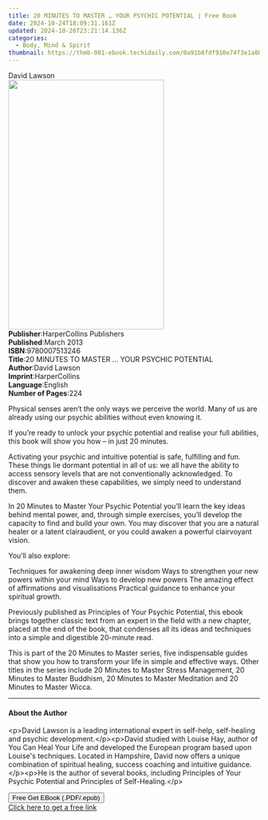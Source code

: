 ```yaml
---
title: 20 MINUTES TO MASTER … YOUR PSYCHIC POTENTIAL | Free Book
date: 2024-10-24T18:09:31.161Z
updated: 2024-10-26T23:21:14.136Z
categories:
  - Body, Mind & Spirit
thumbnail: https://thmb-001-ebook.techidaily.com/0a91b8fdf910e74f3e1a00cdcc96277523f4b7201def2ef522446377f71c47f4.jpg
---
```

<main id="book-container">
  <div class="flex flex-col">
    <div class="book-brief flex-1 py-6 px-4 sm:p-6 md:py-10 md:px-8">
      <!-- brief-->
      <div class="book-brief-main">David Lawson</div>
    </div>
    <div
      class="book-meta-info flex-1 grid gap-4 col-start-1 col-end-3 row-start-1 sm:mb-6 sm:grid-cols-4 lg:gap-6 lg:col-start-2 lg:row-end-6 lg:row-span-6 lg:mb-0"
    >
      <div
        class="book-meta-info-left place-content-center mt-4 p-4 text-sm leading-6 col-start-2 col-span-2 dark:text-slate-400"
      >
        <img
          class="w-full h-500 object-cover rounded-lg sm:h-255 sm:col-span-2 lg:col-span-full"
          src="https://img-001-ebook.techidaily.com/52186a5e0c72096763355ba0e6b947f7d039d2531ba18ba36221ee18d414c8a9.jpg"
          alt=""
          width="312"
          height="500"
        />
      </div>
      <div
        class="book-meta-info-right mt-2 col-start-1 row-start-2 col-span-3 self-center"
      >
        <!-- meta data  -->
        <div class="flex flex-col px-4 md:px-8">
          <div class="flex-1">
            <strong>Publisher</strong>:<span class="px-2"
              >HarperCollins Publishers</span
            >
          </div>
          <div class="flex-1">
            <strong>Published</strong>:<span class="px-2">March 2013</span>
          </div>
          <div class="flex-1">
            <strong>ISBN</strong>:<span class="px-2">9780007513246</span>
          </div>
          <div class="flex-1">
            <strong>Title</strong>:<span class="px-2"
              >20 MINUTES TO MASTER … YOUR PSYCHIC POTENTIAL</span
            >
          </div>
          <div class="flex-1">
            <strong>Author</strong>:<span class="px-2">David Lawson</span>
          </div>
          <div class="flex-1">
            <strong>Imprint</strong>:<span class="px-2">HarperCollins</span>
          </div>
          <div class="flex-1">
            <strong>Language</strong>:<span class="px-2">English</span>
          </div>
          <div class="flex-1">
            <strong>Number of Pages</strong>:<span class="px-2">224</span>
          </div>
        </div>
      </div>
    </div>
    <div class="book-description flex-1 py-6 px-4 sm:p-6 md:py-10 md:px-8">
      <div class="book-description-main">
        <div accordion-content="" id="description">
          <p>
            Physical senses aren’t the only ways we perceive the world. Many of
            us are already using our psychic abilities without even knowing it.
          </p>
          <p>
            If you’re ready to unlock your psychic potential and realise your
            full abilities, this book will show you how – in just 20 minutes.
          </p>
          <p>
            Activating your psychic and intuitive potential is safe, fulfilling
            and fun. These things lie dormant potential in all of us: we all
            have the ability to access sensory levels that are not
            conventionally acknowledged. To discover and awaken these
            capabilities, we simply need to understand them.
          </p>
          <p>
            In 20 Minutes to Master Your Psychic Potential you’ll learn the key
            ideas behind mental power, and, through simple exercises, you’ll
            develop the capacity to find and build your own. You may discover
            that you are a natural healer or a latent clairaudient, or you could
            awaken a powerful clairvoyant vision.
          </p>
          <p>You’ll also explore:</p>
          Techniques for awakening deep inner wisdom Ways to strengthen your new
          powers within your mind Ways to develop new powers The amazing effect
          of affirmations and visualisations Practical guidance to enhance your
          spiritual growth.
          <p>
            Previously published as Principles of Your Psychic Potential, this
            ebook brings together classic text from an expert in the field with
            a new chapter, placed at the end of the book, that condenses all its
            ideas and techniques into a simple and digestible 20-minute read.
          </p>
          <p>
            This is part of the 20 Minutes to Master series, five indispensable
            guides that show you how to transform your life in simple and
            effective ways. Other titles in the series include 20 Minutes to
            Master Stress Management, 20 Minutes to Master Buddhism, 20 Minutes
            to Master Meditation and 20 Minutes to Master Wicca.
          </p>
        </div>
        <div class="accordion-fader"></div>
      </div>
    </div>
    <div class="book-excerpts flex-1 py-6 px-4 sm:p-6 md:py-10 md:px-8">
      <!-- excerpts-->
      <div class="book-excerpts-main">
        <hr />
        <h4 class="placeholder placeholder-heading">
          <span>About the Author</span>
        </h4>
        <p>
          &lt;p&gt;David Lawson is a leading international expert in self-help,
          self-healing and psychic development.&lt;/p&gt;&lt;p&gt;David studied
          with Louise Hay, author of You Can Heal Your Life and developed the
          European program based upon Louise's techniques. Located in Hampshire,
          David now offers a unique combination of spiritual healing, success
          coaching and intuitive guidance.&lt;/p&gt;&lt;p&gt;He is the author of
          several books, including Principles of Your Psychic Potential and
          Principles of Self-Healing.&lt;/p&gt;
        </p>
      </div>
    </div>
    <div
      class="book-about-author flex-1 py-6 px-4 sm:p-6 md:py-10 md:px-8"
    ></div>
    <div class="book-free-get flex-1 py-6 px-4 sm:p-6 md:py-10 md:px-8">
      <button
        id="btn-free-get"
        class="bg-blue-500 hover:bg-blue-700 text-white font-bold py-2 px-4 rounded"
      >
        Free Get EBook (.PDF/.epub)
      </button>
      <div id="countdown-display" class="px-2 text-lg mt-2"></div>
      <a
        id="free-link"
        class="hidden bg-blue-500 hover:bg-blue-700 text-white font-bold py-2 px-4 rounded"
        href="https://www.ebooks.com/en-us/book/2211821/20-minutes-to-master-your-psychic-potential/david-lawson/"
        target="_blank"
        >Click here to get a free link</a
      >
    </div>
    <script>
      let countdownTime = 0;
      let countdownInterval = null;
      document
        .getElementById('btn-free-get')
        .addEventListener('click', startCountdown);
      function startCountdown() {
        countdownTime = new Date().getTime() + 60000 * 3;
        countdownInterval = setInterval(updateCountdown, 1000);
        document.getElementById('btn-free-get').disabled = true;
        document
          .getElementById('btn-free-get')
          .classList.add('bg-gray-500', 'cursor-not-allowed');
      }
      function updateCountdown() {
        let currentTime = new Date().getTime();
        let timeLeft = countdownTime - currentTime;
        let secondsLeft = Math.floor(timeLeft / 1000);
        document.getElementById('countdown-display').innerHTML =
          `Remaining time: ${secondsLeft} seconds.`;
        if (secondsLeft <= 0) {
          clearInterval(countdownInterval);
          document.getElementById('btn-free-get').classList.add('hidden');
          document.getElementById('free-link').classList.remove('hidden');
          document.getElementById('countdown-display').innerHTML = '';
        }
      }
    </script>
  </div>
</main>

<ins class="adsbygoogle"
      style="display:block"
      data-ad-client="ca-pub-7571918770474297"
      data-ad-slot="8358498916"
      data-ad-format="auto"
      data-full-width-responsive="true"></ins>
    